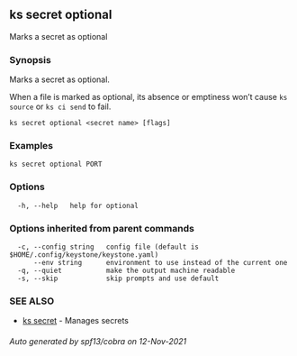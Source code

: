 ## ks secret optional

Marks a secret as optional

### Synopsis

Marks a secret as optional.

When a file is marked as optional, its absence or emptiness won’t cause
`ks source` or `ks ci send` to fail.


```
ks secret optional <secret name> [flags]
```

### Examples

```
ks secret optional PORT
```

### Options

```
  -h, --help   help for optional
```

### Options inherited from parent commands

```
  -c, --config string   config file (default is $HOME/.config/keystone/keystone.yaml)
      --env string      environment to use instead of the current one
  -q, --quiet           make the output machine readable
  -s, --skip            skip prompts and use default
```

### SEE ALSO

* [ks secret](ks_secret.md)	 - Manages secrets

###### Auto generated by spf13/cobra on 12-Nov-2021
